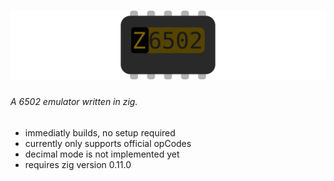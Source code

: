 # ![Z6502](logo.svg)
###### A 6502 emulator written in zig.


- immediatly builds, no setup required
- currently only supports official opCodes
- decimal mode is not implemented yet
- requires zig version 0.11.0
